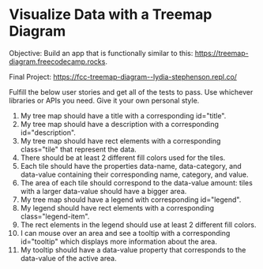 # Visualize Data with a Treemap Diagram

Objective: Build an app that is functionally similar to this: <https://treemap-diagram.freecodecamp.rocks>.

Final Project: <https://fcc-treemap-diagram--lydia-stephenson.repl.co/>

Fulfill the below user stories and get all of the tests to pass. Use whichever libraries or APIs you need. Give it your own personal style.

1. My tree map should have a title with a corresponding id="title".
2. My tree map should have a description with a corresponding id="description".
3. My tree map should have rect elements with a corresponding class="tile" that represent the data.
4. There should be at least 2 different fill colors used for the tiles.
5. Each tile should have the properties data-name, data-category, and data-value containing their corresponding name, category, and value.
6. The area of each tile should correspond to the data-value amount: tiles with a larger data-value should have a bigger area.
7. My tree map should have a legend with corresponding id="legend".
8. My legend should have rect elements with a corresponding class="legend-item".
9. The rect elements in the legend should use at least 2 different fill colors.
10. I can mouse over an area and see a tooltip with a corresponding id="tooltip" which displays more information about the area.
11. My tooltip should have a data-value property that corresponds to the data-value of the active area.